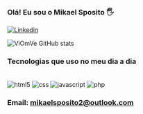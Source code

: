 
### Olá! Eu sou o Mikael Sposito 🖐️

[![Linkedin](https://img.shields.io/badge/LinkedIn-0077B5?style=for-the-badge&logo=linkedin&logoColor=white)](https://www.linkedin.com/in/mikael-sposito/)

![ViOmVe GitHub stats](https://github-readme-stats.vercel.app/api?username=ViOmVe&show_icons=true&theme=dark)

### Tecnologias que uso no meu dia a dia

<div style="display: inline-block"><br/>
  <img align="center" src="https://img.shields.io/badge/HTML5-E34F26?style=for-the-badge&logo=html5&logoColor=white" alt="html5">
  <img align="center" src="https://img.shields.io/badge/CSS3-1572B6?style=for-the-badge&logo=css3&logoColor=white" alt="css">
  <img align="center" src="https://img.shields.io/badge/JavaScript-F7DF1E?style=for-the-badge&logo=javascript&logoColor=black" alt="javascript">
  <img align="center" src="https://img.shields.io/badge/PHP-777BB4?style=for-the-badge&logo=php&logoColor=white" alt="php">
</div><br/>



### Email: mikaelsposito2@outlook.com
